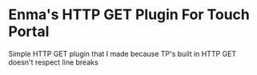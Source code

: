 # Enma's HTTP GET Plugin For Touch Portal
Simple HTTP GET plugin that I made because TP's built in HTTP GET doesn't respect line breaks
